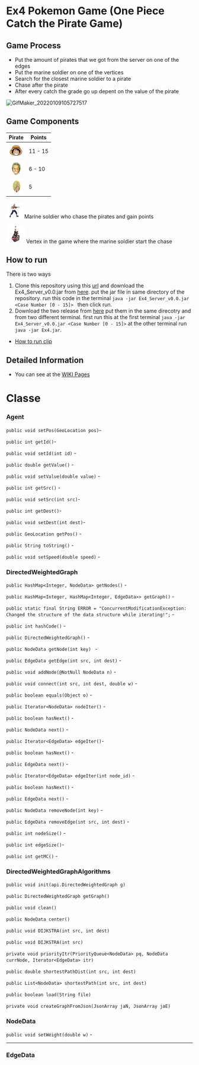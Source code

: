 # Ex4 Pokemon Game (One Piece Catch the Pirate Game)
## Game Process
* Put the amount of pirates that we got from the server on one of the edges
* Put the marine soldier on one of the vertices
* Search for the closest marine soldier to a pirate
* Chase after the pirate
* After every catch the grade go up depent on the value of the pirate

![GifMaker_20220109105727517](https://user-images.githubusercontent.com/73185009/148676111-2dd2e154-938a-45b1-8513-19347c042417.gif)

## Game Components

| Pirate | Points | 
| --- | --- | 
| **![Luffy](https://github.com/JosefMamo12/Ex4/blob/master/resources/luffy.png)** | 11 - 15 |
| ![Zoro](https://github.com/JosefMamo12/Ex4/blob/master/resources/zoro.png) | 6 - 10 |
| ![Sunji](https://github.com/JosefMamo12/Ex4/blob/master/resources/sunji.png) | 5 |

![Marine Soldier](https://github.com/JosefMamo12/Ex4/blob/master/resources/agent.png)  Marine soldier who chase the pirates and gain points

![pirateboat](https://github.com/JosefMamo12/Ex4/blob/master/resources/pirateboat.png)  Vertex in the game where the marine soldier start the chase


## How to run
There is two ways

1. Clone this repository using this [url](https://github.com/JosefMamo12/Ex4.git) and download the Ex4_Server_v0.0.jar from [here](https://github.com/JosefMamo12/Ex4/releases/tag/Execute). put the jar file in same directory of the repository. run this code in the terminal
`java -jar Ex4_Server_v0.0.jar <Case Number [0 - 15]> ` then click run.
2. Download the two release from [here](https://github.com/JosefMamo12/Ex4/releases/tag/Execute)  put them in the same direcotry and from 
two different terminal. first run this at the first terminal `java -jar Ex4_Server_v0.0.jar <Case Number [0 - 15]>` at the other terminal 
run `java -jar Ex4.jar`.

* [How to run clip](https://www.youtube.com/watch?v=n8h_7lhBrug)

## Detailed Information
* You can see at the [WIKI Pages](https://github.com/JosefMamo12/Ex4/wiki)



# Classe

### Agent
 `public void setPos(GeoLocation pos)`- 
 
 `public int getId()`- 
 
 `public void setId(int id)` - 
 
 `public double getValue()` - 
 
 `public void setValue(double value)` - 
 
 `public int getSrc()` - 
 
 `public void setSrc(int src)`- 
 
 `public int getDest()`- 
 
 `public void setDest(int dest)`- 
 
 `public GeoLocation getPos()` - 
 
 `public String toString()` - 
 
 `public void setSpeed(double speed)` - 


### DirectedWeightedGraph

`public HashMap<Integer, NodeData> getNodes()` - 

`public HashMap<Integer, HashMap<Integer, EdgeData>> getGraph()` - 

`public static final String ERROR = "ConcurrentModificationException: Changed the structure of the data structure while iterating!";` - 

`public int hashCode()` - 

`public DirectedWeightedGraph()` - 

`public NodeData getNode(int key) ` - 
  
`public EdgeData getEdge(int src, int dest)` - 
  
`public void addNode(@NotNull NodeData n)` - 
  
`public void connect(int src, int dest, double w)` - 

`public boolean equals(Object o)` - 

`public Iterator<NodeData> nodeIter()` - 
 
`public boolean hasNext()` - 
 
`public NodeData next()` - 
 
`public Iterator<EdgeData> edgeIter()`-  
 
`public boolean hasNext()` - 
 
`public EdgeData next()` - 
 
`public Iterator<EdgeData> edgeIter(int node_id)` - 
 
`public boolean hasNext()` - 
 
`public EdgeData next()` - 

`public NodeData removeNode(int key)` - 
 
`public EdgeData removeEdge(int src, int dest)` - 
 
`public int nodeSize()` - 
 
`public int edgeSize()`- 
 
`public int getMC()` - 
 
### DirectedWeightedGraphAlgorithms

`public void init(api.DirectedWeightedGraph g)`

`public DirectedWeightedGraph getGraph()`

`public void clean()`
 
`public NodeData center()`

`public void DIJKSTRA(int src, int dest)`

`public void DIJKSTRA(int src)` 

`private void priorityItr(PriorityQueue<NodeData> pq, NodeData currNode, Iterator<EdgeData> itr)`
 
`public double shortestPathDist(int src, int dest)`
 
`public List<NodeData> shortestPath(int src, int dest)`
 
`public boolean load(String file)`
 
`private void createGraphFromJson(JsonArray jaN, JsonArray jaE)`
 
 
 
### NodeData

`public void setWeight(double w)` - 

***

### EdgeData
